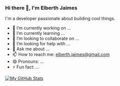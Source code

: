 ### Hi there 👋, I'm Elberth Jaimes

I'm a developer passionate about building cool things.

- 🔭 I’m currently working on ...
- 🌱 I’m currently learning ...
- 👯 I’m looking to collaborate on ...
- 🤔 I’m looking for help with ...
- 💬 Ask me about ...
- 📫 How to reach me: elberth.jaimes@gmail.com
- 😄 Pronouns: ...
- ⚡ Fun fact: ...

[![My GitHub Stats](https://github-readme-stats.vercel.app/api?username=gitpcware&show_icons=true&theme=radical)](https://github.com/anuraghazra/github-readme-stats)